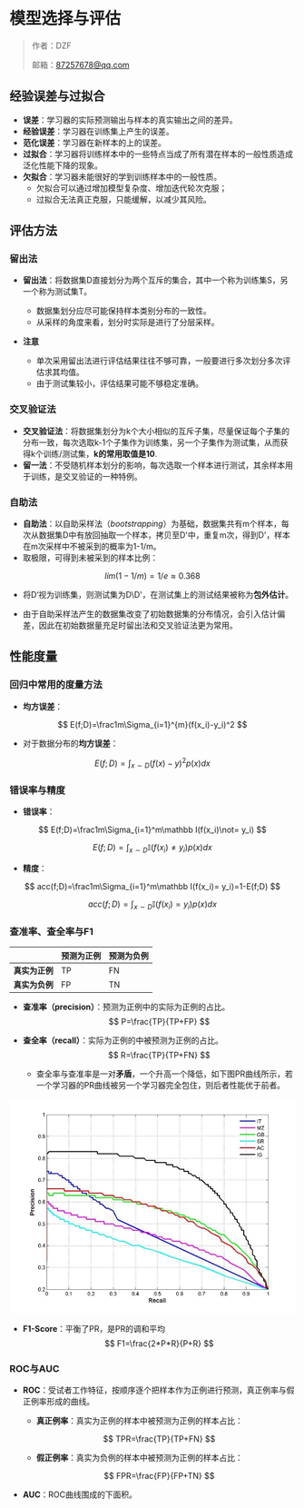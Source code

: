 # 模型选择与评估

> 作者：DZF  
>
> 邮箱：87257678@qq.com

  

## 经验误差与过拟合

* **误差**：学习器的实际预测输出与样本的真实输出之间的差异。
* **经验误差**：学习器在训练集上产生的误差。
* **范化误差**：学习器在新样本的上的误差。
* **过拟合**：学习器将训练样本中的一些特点当成了所有潜在样本的一般性质造成泛化性能下降的现象。
* **欠拟合**：学习器未能很好的学到训练样本中的一般性质。
  * 欠拟合可以通过增加模型复杂度、增加迭代轮次克服；
  * 过拟合无法真正克服，只能缓解，以减少其风险。

## 评估方法

### 留出法

* **留出法**：将数据集D直接划分为两个互斥的集合，其中一个称为训练集S，另一个称为测试集T。
  * 数据集划分应尽可能保持样本类别分布的一致性。
  * 从采样的角度来看，划分时实际是进行了分层采样。

* **注意**
  * 单次采用留出法进行评估结果往往不够可靠，一般要进行多次划分多次评估求其均值。
  * 由于测试集较小，评估结果可能不够稳定准确。

### 交叉验证法

* **交叉验证法**：将数据集划分为k个大小相似的互斥子集，尽量保证每个子集的分布一致，每次选取k-1个子集作为训练集，另一个子集作为测试集，从而获得k个训练/测试集，**k的常用取值是10**.
* **留一法**：不受随机样本划分的影响，每次选取一个样本进行测试，其余样本用于训练，是交叉验证的一种特例。

### 自助法

* **自助法**：以自助采样法（*bootstrapping*）为基础，数据集共有m个样本，每次从数据集D中有放回抽取一个样本，拷贝至D'中，重复m次，得到D'，样本在m次采样中不被采到的概率为1-1/m。
* 取极限，可得到未被采到的样本比例：

$$
lim (1-1/m) =1/e \approx0.368
$$

* 将D‘视为训练集，则测试集为D\D'，在测试集上的测试结果被称为**包外估计**。

* 由于自助采样法产生的数据集改变了初始数据集的分布情况，会引入估计偏差，因此在初始数据量充足时留出法和交叉验证法更为常用。

## 性能度量

### 回归中常用的度量方法

* **均方误差**：

$$
E(f;D)=\frac1m\Sigma_{i=1}^{m}(f(x_i)-y_i)^2
$$

* 对于数据分布的**均方误差**：

$$
E(f;D)=\int_{x\sim D}(f(x)-y)^2p(x)dx
$$

### 错误率与精度

* **错误率**：

$$
E(f;D)=\frac1m\Sigma_{i=1}^m\mathbb I(f(x_i)\not= y_i)
$$

$$
E(f;D)=\int_{x\sim D}\mathbb I(f(x_i)\not= y_i)p(x)dx
$$



* **精度**：

$$
acc(f;D)=\frac1m\Sigma_{i=1}^m\mathbb I(f(x_i)= y_i)=1-E(f;D)
$$

$$
acc(f;D)=\int_{x\sim D}\mathbb I(f(x_i)= y_i)p(x)dx
$$



### 查准率、查全率与F1

|                | 预测为正例 | 预测为负例 |
| -------------- | ---------- | ---------- |
| **真实为正例** | TP         | FN         |
| **真实为负例** | FP         | TN         |

* **查准率（precision）**：预测为正例中的实际为正例的占比。
  $$
  P=\frac{TP}{TP+FP}
  $$

* **查全率（recall）**：实际为正例的中被预测为正例的占比。
  $$
  R=\frac{TP}{TP+FN}
  $$

  * 查全率与查准率是一对**矛盾**，一个升高一个降低，如下图PR曲线所示，若一个学习器的PR曲线被另一个学习器完全包住，则后者性能优于前者。

![img](.\image\image1)

* **F1-Score**：平衡了PR，是PR的调和平均
  $$
  F1=\frac{2*P*R}{P+R}
  $$

### ROC与AUC

* **ROC**：受试者工作特征，按顺序逐个把样本作为正例进行预测，真正例率与假正例率形成的曲线。

  * **真正例率**：真实为正例的样本中被预测为正例的样本占比：

  $$
  TPR=\frac{TP}{TP+FN}
  $$

  * **假正例率**：真实为负例的样本中被预测为正例的样本占比：

  $$
  FPR=\frac{FP}{FP+TN}
  $$

* **AUC**：ROC曲线围成的下面积。

